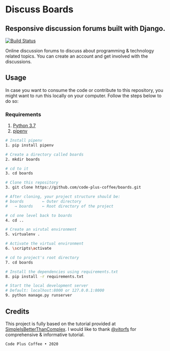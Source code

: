 # Discuss Boards

## Responsive discussion forums built with Django.

[![Build Status](https://travis-ci.org/kasipavankumar/boards.svg?branch=master)](https://travis-ci.org/github/kasipavankumar/boards)

Online discussion forums to discuss about programming & technology related topics. You can create an account and get involved with the discussions.

## Usage

In case you want to consume the code or contribute to this repository, you might want to run this locally on your computer. Follow the steps below to do so:

### Requirements

1. [Python 3.7](https://www.python.org/downloads/)
2. [pipenv](https://github.com/pypa/pipenv)

```bash
# Install pipenv
1. pip install pipenv

# Create a directory called boards
2. mkdir boards

# cd to it
3. cd boards

# Clone this repository
3. git clone https://github.com/code-plus-coffee/boards.git

# After cloning, your project structure should be:
# boards        ← Outer directory
#   → boards    ← Root directory of the project

# cd one level back to boards
4. cd ..

# Create an virutal environment
5. virtualenv .

# Activate the virtual environment
6. \scripts\activate

# cd to project's root directory
7. cd boards

# Install the dependencies using requirements.txt
8. pip install -r requirements.txt

# Start the local development server
# Default: localhost:8000 or 127.0.0.1:8000
9. python manage.py runserver
```

## Credits

This project is fully based on the tutorial provided at [SimpleIsBetterThanComplex](https://simpleisbetterthancomplex.com/series/beginners-guide/1.11/). I would like to thank [@vitorfs](https://github.com/vitorfs) for comprehensive & informative tutorial.

`Code Plus Coffee • 2020`
